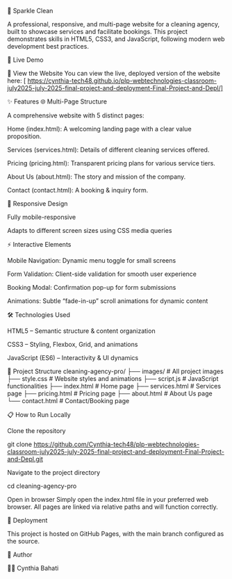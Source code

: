 🌟 Sparkle Clean

A professional, responsive, and multi-page website for a cleaning agency, built to showcase services and facilitate bookings.
This project demonstrates skills in HTML5, CSS3, and JavaScript, following modern web development best practices.

🚀 Live Demo

🔗 View the Website
You can view the live, deployed version of the website here: [ https://cynthia-tech48.github.io/plp-webtechnologies-classroom-july2025-july-2025-final-project-and-deployment-Final-Project-and-Depl/]

✨ Features
🌐 Multi-Page Structure

A comprehensive website with 5 distinct pages:

Home (index.html): A welcoming landing page with a clear value proposition.

Services (services.html): Details of different cleaning services offered.

Pricing (pricing.html): Transparent pricing plans for various service tiers.

About Us (about.html): The story and mission of the company.

Contact (contact.html): A booking & inquiry form.

📱 Responsive Design

Fully mobile-responsive

Adapts to different screen sizes using CSS media queries

⚡ Interactive Elements

Mobile Navigation: Dynamic menu toggle for small screens

Form Validation: Client-side validation for smooth user experience

Booking Modal: Confirmation pop-up for form submissions

Animations: Subtle “fade-in-up” scroll animations for dynamic content

🛠️ Technologies Used

HTML5 – Semantic structure & content organization

CSS3 – Styling, Flexbox, Grid, and animations

JavaScript (ES6) – Interactivity & UI dynamics

📂 Project Structure
cleaning-agency-pro/
├── images/               # All project images
├── style.css             # Website styles and animations
├── script.js             # JavaScript functionalities
├── index.html            # Home page
├── services.html         # Services page
├── pricing.html          # Pricing page
├── about.html            # About Us page
└── contact.html          # Contact/Booking page

📋 How to Run Locally

Clone the repository

git clone https://github.com/Cynthia-tech48/plp-webtechnologies-classroom-july2025-july-2025-final-project-and-deployment-Final-Project-and-Depl.git


Navigate to the project directory

cd cleaning-agency-pro


Open in browser
Simply open the index.html file in your preferred web browser.
All pages are linked via relative paths and will function correctly.

🔗 Deployment

This project is hosted on GitHub Pages, with the main branch configured as the source.

📝 Author

👩‍💻 Cynthia Bahati